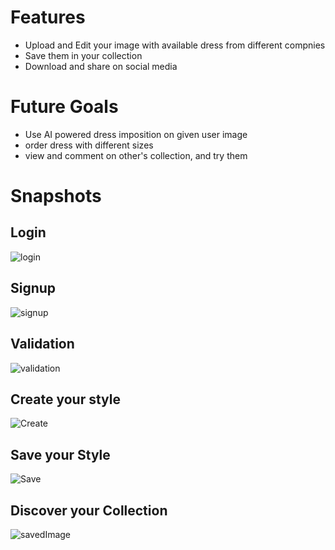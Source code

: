 # Features
- Upload and Edit your image with available dress from different compnies
- Save them in your collection
- Download and share on social media
# Future Goals
- Use AI powered dress imposition on given user image
- order dress with different sizes
- view and comment on other's collection, and try them
# Snapshots
## Login
![login](https://user-images.githubusercontent.com/42710260/155543829-92996dca-e226-41b3-8a5c-d86b18c5b407.png)
## Signup
![signup](https://user-images.githubusercontent.com/42710260/155543965-e798208f-f90f-42a6-b2fb-87fbfe213eb9.png)
## Validation
![validation](https://user-images.githubusercontent.com/42710260/155544045-381d13fc-05ba-43eb-a8f3-5c865057e852.png)
## Create your style
![Create](https://user-images.githubusercontent.com/42710260/155544123-c891dd07-11d4-439e-966c-3db0f85cc8d5.png)
## Save your Style
![Save](https://user-images.githubusercontent.com/42710260/155544233-4843f71c-7fe3-4686-b5fc-84d179fa4a56.png)
## Discover your Collection
![savedImage](https://user-images.githubusercontent.com/42710260/155544976-ccb531a3-d28f-4ddf-a0f2-54ac958bf6b6.png)
